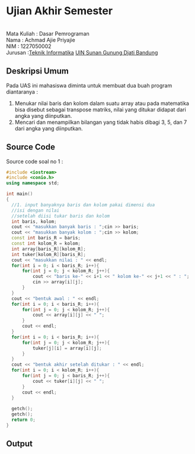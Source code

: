 # Ujian Akhir Semester 
<br>Mata Kuliah 	: Dasar Pemrograman
<br> Nama		: Achmad Ajie Priyajie
<br>NIM		:	1227050002
<br>Jurusan		:[Teknik Informatika](http://if.uinsgd.ac.id/) [UIN Sunan Gunung Djati Bandung](https://uinsgd.ac.id/) 

## Deskripsi Umum
Pada UAS ini mahasiswa diminta untuk membuat dua buah program diantaranya :<br>
  1.  Menukar nilai baris dan kolom dalam suatu array atau pada matematika bisa disebut sebagai transpose matriks, nilai yang ditukar didapat dari angka yang diinputkan.
  2.	Mencari dan menampilkan bilangan yang tidak habis dibagi 3, 5, dan 7 dari angka yang diinputkan.
## Source Code
  Source code soal no 1 :
  ```cpp
  #include <iostream>
#include <conio.h>
using namespace std;

int main()
{
    //1. input banyaknya baris dan kolom pakai dimensi dua
    //isi dengan nilai
    //setelah diisi tukar baris dan kolom
    int baris, kolom;
    cout << "masukkan banyak baris : ";cin >> baris;
    cout << "masukkan banyak kolom : ";cin >> kolom;
    const int baris_R = baris;
    const int kolom_R = kolom;
    int array[baris_R][kolom_R];
    int tuker[kolom_R][baris_R];
    cout << "masukkan nilai : " << endl;
    for(int i = 0; i < baris_R; i++){
        for(int j = 0; j < kolom_R; j++){
            cout << "baris ke-" << i+1 << " kolom ke-" << j+1 << " : ";
            cin >> array[i][j]; 
        }
    }
    cout << "bentuk awal : " << endl;
    for(int i = 0; i < baris_R; i++){
        for(int j = 0; j < kolom_R; j++){
            cout << array[i][j] << " ";
        }
        cout << endl;
    }
    for(int i = 0; i < baris_R; i++){
        for(int j = 0; j < kolom_R; j++){
            tuker[j][i] = array[i][j];
        }
    }
    cout << "bentuk akhir setelah ditukar : " << endl;
    for(int i = 0; i < kolom_R; i++){
        for(int j = 0; j < baris_R; j++){
            cout << tuker[i][j] << " ";
        }
        cout << endl;
    }
    
    getch();  
    getch();         
    return 0;
}
  ```
## Output
